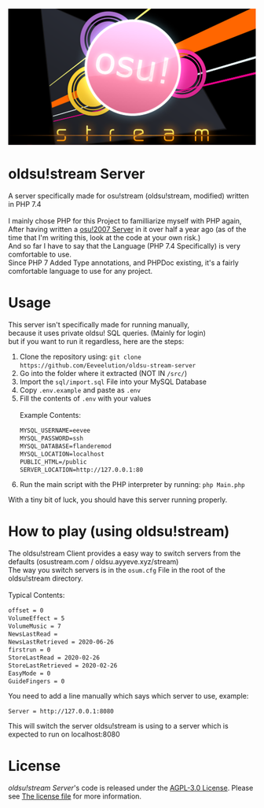 <p align="center">
    <img src="readme/title.png">
</p>

# oldsu!stream Server
A server specifically made for osu!stream (oldsu!stream, modified) written in PHP 7.4
<br><br>
I mainly chose PHP for this Project to familliarize myself with PHP again, <br>
After having written a [osu!2007 Server](https://github.com/Eeveelution/Eevee-osuserver) in it over half a year ago (as of the time that I'm writing this, look at the code at your own risk.)<br>
And so far I have to say that the Language (PHP 7.4 Specifically) is very comfortable to use.<br>
Since PHP 7 Added Type annotations, and PHPDoc existing, it's a fairly comfortable language to use for any project.

# Usage
This server isn't specifically made for running manually, <br>
because it uses private oldsu! SQL queries. (Mainly for login) <br>
but if you want to run it regardless, here are the steps:

1. Clone the repository using: ``git clone https://github.com/Eeveelution/oldsu-stream-server``
1. Go into the folder where it extracted (NOT IN ``/src/``)
1. Import the ``sql/import.sql`` File into your MySQL Database
1. Copy ``.env.example`` and paste as ``.env``
1. Fill the contents of ``.env`` with your values
 <br><br>Example Contents:
    ````
    MYSQL_USERNAME=eevee
    MYSQL_PASSWORD=ssh
    MYSQL_DATABASE=flanderemod
    MYSQL_LOCATION=localhost
    PUBLIC_HTML=/public
   SERVER_LOCATION=http://127.0.0.1:80
    ````
1. Run the main script with the PHP interpreter by running: ``php Main.php``

With a tiny bit of luck, you should have this server running properly.

# How to play (using oldsu!stream)
The oldsu!stream Client provides a easy way to switch servers from the defaults (osustream.com / oldsu.ayyeve.xyz/stream)<br>
The way you switch servers is in the ``osum.cfg`` File in the root of the oldsu!stream directory.<br><br>
Typical Contents:
````
offset = 0
VolumeEffect = 5
VolumeMusic = 7
NewsLastRead = 
NewsLastRetrieved = 2020-06-26
firstrun = 0
StoreLastRead = 2020-02-26
StoreLastRetrieved = 2020-02-26
EasyMode = 0
GuideFingers = 0

````

You need to add a line manually which says which server to use, example:
````
Server = http://127.0.0.1:8080
````
This will switch the server oldsu!stream is using to a server which is expected to run on localhost:8080

# License
*oldsu!stream Server*'s code is released under the [AGPL-3.0 License](https://github.com/Eeveelution/oldsu-stream-server/blob/master/LICENSE). Please see [The license file](https://github.com/Eeveelution/oldsu-stream-server/blob/master/LICENSE) for more information.

